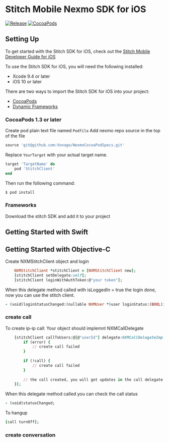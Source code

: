 # Stitch Mobile Nexmo SDK for iOS
[![Release](https://img.shields.io/github/release/aws/aws-sdk-ios.svg)]()
[![CocoaPods](https://img.shields.io/cocoapods/v/AWSiOSSDKv2.svg)]()

## Setting Up

To get started with the Stitch SDK for iOS, check out the [Stitch Mobile Developer Guide for iOS](devral-linkurl)

To use the Stitch SDK for iOS, you will need the following installed:

* Xcode 9.4 or later
* iOS 10 or later

There are two ways to import the Stitch SDK for iOS into your project:

* [CocoaPods](https://cocoapods.org/)
* [Dynamic Frameworks](devral-linkurl)

### CocoaPods 1.3 or later

Create pod plain text file named `Podfile`
Add nexmo repo source in the top of the file

```ruby
source 'git@github.com:Vonage/NexmoCocoaPodSpecs.git'
```

Replace `YourTarget` with your actual target name.

```ruby
target 'TargetName' do
    pod 'StitchClient'
end
```

Then run the following command:

```ruby
$ pod install
```

### Frameworks
Download the stitch SDK and add it to your project

## Getting Started with Swift



## Getting Started with Objective-C

Create NXMStitchClient object and login
```ruby
    NXMStitchClient *stitchClient = [NXMStitchClient new];
    [stitchClient setDelegate:self];
    [stitchClient loginWithAuthToken:@"your token"];
```

When this delegate method called with isLoggedIn = true the login done, now you can use the stitch client.

```ruby
- (void)loginStatusChanged:(nullable NXMUser *)user loginStatus:(BOOL)isLoggedIn withError:(nullable NSError *)error;
```

### create call

To create ip-ip call:
Your object should implemnt NXMCallDelegate
```ruby
    [stitchClient callToUsers:@[@"userId"] delegate:NXMCallDelegateImp completion:^(NSError * _Nullable error, NXMCall * _Nullable call) {
        if (error) {
            // create call failed
        }
        
        if (!call) {
            // create call failed
        }
        
        // the call created, you will get updates in the call delegate (NXMCallDelegateClass)
    }];
```

When this delegate method called you can check the call status
```ruby
- (void)statusChanged;
```

To hangup
```ruby
[call turnOff];
```
### create conversation



